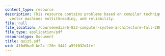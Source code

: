 ```yaml
---
content_type: resource
description: This resource contains problems based on compiler techniques, VLIW and
  vector machines multithreading, and reliability.
file: null
file_location: /coursemedia/6-823-computer-system-architecture-fall-2005/410d9ba0be2cf20e3442a59f632d1fef_quiz5.pdf
file_type: application/pdf
resourcetype: Document
title: quiz5.pdf
uid: 410d9ba0-be2c-f20e-3442-a59f632d1fef
---
```

